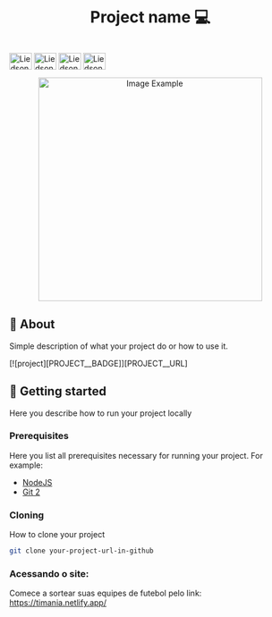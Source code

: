 <h1 align="center" style="font-weight: bold;">Project name 💻</h1>

<div style="display: inline-block" ><br>
    <img align="center" alt="Liedson-Js" height="30" width="40" src="https://cdn.jsdelivr.net/gh/devicons/devicon@latest/icons/javascript/javascript-original.svg" />
    <img align="center" alt="Liedson-html5" height="30" width="40" src="https://cdn.jsdelivr.net/gh/devicons/devicon@latest/icons/html5/html5-original.svg" />
    <img align="center" alt="Liedson-css3" height="30" width="40" src="https://cdn.jsdelivr.net/gh/devicons/devicon@latest/icons/css3/css3-original.svg" />
    <img align="center" alt="Liedson-python" height="30" width="40" src="https://cdn.jsdelivr.net/gh/devicons/devicon@latest/icons/webpack/webpack-original.svg" />
</div>
<br>

<p align="center">
    <img src="./assets/img/Captura de Tela 2025-09-06 às 21.29.07.png" alt="Image Example" width="400px">
</p>

<h2 id="started">📌 About</h2>

Simple description of what your project do or how to use it.

[![project][PROJECT__BADGE]][PROJECT__URL]

<h2 id="started">🚀 Getting started</h2>

Here you describe how to run your project locally

<h3>Prerequisites</h3>

Here you list all prerequisites necessary for running your project. For example:

- [NodeJS](https://github.com/)
- [Git 2](https://github.com)

<h3>Cloning</h3>

How to clone your project

```bash
git clone your-project-url-in-github
```

<h3>Acessando o site:</h3>

Comece a sortear suas equipes de futebol pelo link: 
https://timania.netlify.app/
